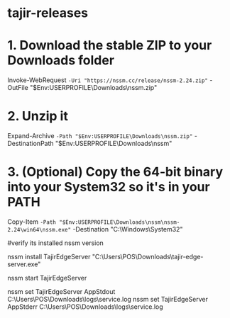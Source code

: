 # tajir-releases

# 1. Download the stable ZIP to your Downloads folder
Invoke-WebRequest `
  -Uri "https://nssm.cc/release/nssm-2.24.zip" `
  -OutFile "$Env:USERPROFILE\Downloads\nssm.zip"

# 2. Unzip it
Expand-Archive `
  -Path "$Env:USERPROFILE\Downloads\nssm.zip" `
  -DestinationPath "$Env:USERPROFILE\Downloads\nssm"

# 3. (Optional) Copy the 64‑bit binary into your System32 so it's in your PATH
Copy-Item `
  -Path "$Env:USERPROFILE\Downloads\nssm\nssm-2.24\win64\nssm.exe" `
  -Destination "C:\Windows\System32\"


#verify its installed
nssm version


nssm install TajirEdgeServer "C:\Users\POS\Downloads\tajir-edge-server.exe"


nssm start TajirEdgeServer



nssm set TajirEdgeServer AppStdout C:\Users\POS\Downloads\logs\service.log
nssm set TajirEdgeServer AppStderr C:\Users\POS\Downloads\logs\service.log
